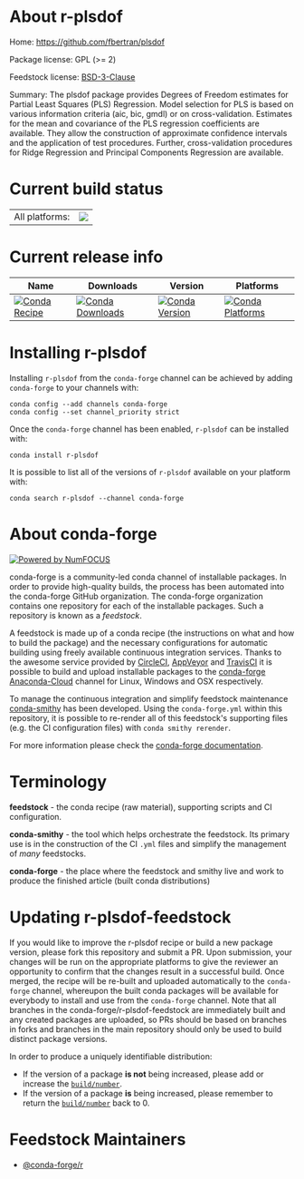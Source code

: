 About r-plsdof
==============

Home: https://github.com/fbertran/plsdof

Package license: GPL (>= 2)

Feedstock license: [BSD-3-Clause](https://github.com/conda-forge/r-plsdof-feedstock/blob/master/LICENSE.txt)

Summary: The plsdof package provides Degrees of Freedom estimates for Partial Least Squares (PLS) Regression. Model selection for PLS is based on various information criteria (aic, bic, gmdl) or on cross-validation. Estimates for the mean and covariance of the PLS regression coefficients are available. They allow the construction of approximate confidence intervals and the application of test procedures. Further, cross-validation procedures for Ridge Regression and Principal Components Regression are available.

Current build status
====================


<table><tr><td>All platforms:</td>
    <td>
      <a href="https://dev.azure.com/conda-forge/feedstock-builds/_build/latest?definitionId=3438&branchName=master">
        <img src="https://dev.azure.com/conda-forge/feedstock-builds/_apis/build/status/r-plsdof-feedstock?branchName=master">
      </a>
    </td>
  </tr>
</table>

Current release info
====================

| Name | Downloads | Version | Platforms |
| --- | --- | --- | --- |
| [![Conda Recipe](https://img.shields.io/badge/recipe-r--plsdof-green.svg)](https://anaconda.org/conda-forge/r-plsdof) | [![Conda Downloads](https://img.shields.io/conda/dn/conda-forge/r-plsdof.svg)](https://anaconda.org/conda-forge/r-plsdof) | [![Conda Version](https://img.shields.io/conda/vn/conda-forge/r-plsdof.svg)](https://anaconda.org/conda-forge/r-plsdof) | [![Conda Platforms](https://img.shields.io/conda/pn/conda-forge/r-plsdof.svg)](https://anaconda.org/conda-forge/r-plsdof) |

Installing r-plsdof
===================

Installing `r-plsdof` from the `conda-forge` channel can be achieved by adding `conda-forge` to your channels with:

```
conda config --add channels conda-forge
conda config --set channel_priority strict
```

Once the `conda-forge` channel has been enabled, `r-plsdof` can be installed with:

```
conda install r-plsdof
```

It is possible to list all of the versions of `r-plsdof` available on your platform with:

```
conda search r-plsdof --channel conda-forge
```


About conda-forge
=================

[![Powered by NumFOCUS](https://img.shields.io/badge/powered%20by-NumFOCUS-orange.svg?style=flat&colorA=E1523D&colorB=007D8A)](http://numfocus.org)

conda-forge is a community-led conda channel of installable packages.
In order to provide high-quality builds, the process has been automated into the
conda-forge GitHub organization. The conda-forge organization contains one repository
for each of the installable packages. Such a repository is known as a *feedstock*.

A feedstock is made up of a conda recipe (the instructions on what and how to build
the package) and the necessary configurations for automatic building using freely
available continuous integration services. Thanks to the awesome service provided by
[CircleCI](https://circleci.com/), [AppVeyor](https://www.appveyor.com/)
and [TravisCI](https://travis-ci.com/) it is possible to build and upload installable
packages to the [conda-forge](https://anaconda.org/conda-forge)
[Anaconda-Cloud](https://anaconda.org/) channel for Linux, Windows and OSX respectively.

To manage the continuous integration and simplify feedstock maintenance
[conda-smithy](https://github.com/conda-forge/conda-smithy) has been developed.
Using the ``conda-forge.yml`` within this repository, it is possible to re-render all of
this feedstock's supporting files (e.g. the CI configuration files) with ``conda smithy rerender``.

For more information please check the [conda-forge documentation](https://conda-forge.org/docs/).

Terminology
===========

**feedstock** - the conda recipe (raw material), supporting scripts and CI configuration.

**conda-smithy** - the tool which helps orchestrate the feedstock.
                   Its primary use is in the construction of the CI ``.yml`` files
                   and simplify the management of *many* feedstocks.

**conda-forge** - the place where the feedstock and smithy live and work to
                  produce the finished article (built conda distributions)


Updating r-plsdof-feedstock
===========================

If you would like to improve the r-plsdof recipe or build a new
package version, please fork this repository and submit a PR. Upon submission,
your changes will be run on the appropriate platforms to give the reviewer an
opportunity to confirm that the changes result in a successful build. Once
merged, the recipe will be re-built and uploaded automatically to the
`conda-forge` channel, whereupon the built conda packages will be available for
everybody to install and use from the `conda-forge` channel.
Note that all branches in the conda-forge/r-plsdof-feedstock are
immediately built and any created packages are uploaded, so PRs should be based
on branches in forks and branches in the main repository should only be used to
build distinct package versions.

In order to produce a uniquely identifiable distribution:
 * If the version of a package **is not** being increased, please add or increase
   the [``build/number``](https://docs.conda.io/projects/conda-build/en/latest/resources/define-metadata.html#build-number-and-string).
 * If the version of a package **is** being increased, please remember to return
   the [``build/number``](https://docs.conda.io/projects/conda-build/en/latest/resources/define-metadata.html#build-number-and-string)
   back to 0.

Feedstock Maintainers
=====================

* [@conda-forge/r](https://github.com/conda-forge/r/)

